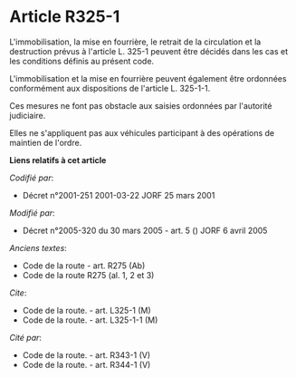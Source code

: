 # Article R325-1

L'immobilisation, la mise en fourrière, le retrait de la circulation et la destruction prévus à l'article L. 325-1 peuvent
être décidés dans les cas et les conditions définis au présent code.

L'immobilisation et la mise en fourrière peuvent également être ordonnées conformément aux dispositions de l'article L.
325-1-1.

Ces mesures ne font pas obstacle aux saisies ordonnées par l'autorité judiciaire.

Elles ne s'appliquent pas aux véhicules participant à des opérations de maintien de l'ordre.

**Liens relatifs à cet article**

_Codifié par_:

  - Décret n°2001-251 2001-03-22 JORF 25 mars 2001

_Modifié par_:

  - Décret n°2005-320 du 30 mars 2005 - art. 5 () JORF 6 avril 2005

_Anciens textes_:

  - Code de la route - art. R275 (Ab)
  - Code de la route R275 (al. 1, 2 et 3)

_Cite_:

  - Code de la route. - art. L325-1 (M)
  - Code de la route. - art. L325-1-1 (M)

_Cité par_:

  - Code de la route. - art. R343-1 (V)
  - Code de la route. - art. R344-1 (V)
